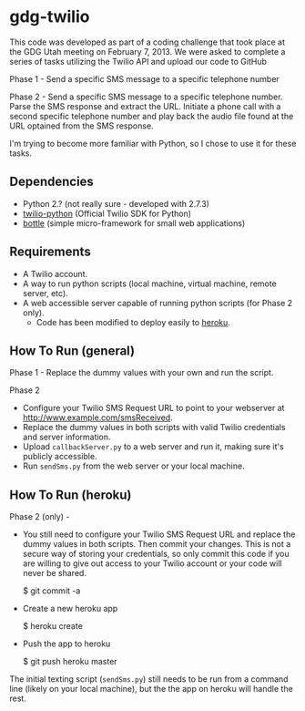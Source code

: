 gdg-twilio
==========

This code was developed as part of a coding challenge that took place at the GDG Utah meeting on February 7, 2013. We were asked to complete a series of tasks utilizing the Twilio API and upload our code to GitHub

Phase 1 - Send a specific SMS message to a specific telephone number

Phase 2 - Send a specific SMS message to a specific telephone number. Parse the SMS response and extract the URL. Initiate a phone call with a second specific telephone number and play back the audio file found at the URL optained from the SMS response.

I'm trying to become more familiar with Python, so I chose to use it for these tasks.

Dependencies
------------
- Python 2.? (not really sure - developed with 2.7.3)
- [twilio-python](https://github.com/twilio/twilio-python) (Official Twilio SDK for Python)
- [bottle](https://github.com/defnull/bottle) (simple micro-framework for small web applications)

Requirements
------------
- A Twilio account.
- A way to run python scripts (local machine, virtual machine, remote server, etc).
- A web accessible server capable of running python scripts (for Phase 2 only).
  - Code has been modified to deploy easily to [heroku](http://www.heroku.com/).

How To Run (general)
--------------------
Phase 1 - Replace the dummy values with your own and run the script.

Phase 2
- Configure your Twilio SMS Request URL to point to your webserver at http://www.example.com/smsReceived.
- Replace the dummy values in both scripts with valid Twilio credentials and server information.
- Upload `callbackServer.py` to a web server and run it, making sure it's publicly accessible.
- Run `sendSms.py` from the web server or your local machine.

How To Run (heroku)
-------------------
Phase 2 (only) - 
- You still need to configure your Twilio SMS Request URL and replace the dummy values in both scripts. Then commit your changes. This is not a secure way of storing your credentials, so only commit this code if you are willing to give out access to your Twilio account or your code will never be shared.

    $ git commit -a

- Create a new heroku app

    $ heroku create
    
- Push the app to heroku

    $ git push heroku master

The initial texting script (`sendSms.py`) still needs to be run from a command line (likely on your local machine), but the the app on heroku will handle the rest.
